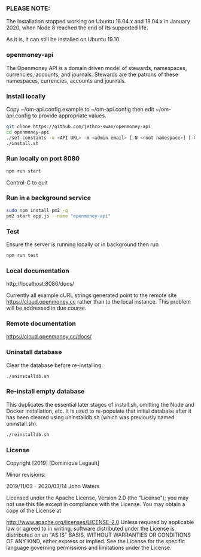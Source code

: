 ### PLEASE NOTE:  

The installation stopped working on Ubuntu 16.04.x and 18.04.x in January 2020, when Node 8 reached the end of its supported life.

As it is, it can still be installed on Ubuntu 19.10.

### openmoney-api

The Openmoney API is a domain driven model of stewards, namespaces, currencies, accounts, and journals.
Stewards are the patrons of these namespaces, currencies, accounts and journals.

### Install locally

Copy
  ~/om-api.config.example
to
  ~/om-api.config
then edit
  ~/om-api.config
to provide appropriate values.

```sh
git clone https://github.com/jethro-swan/openmoney-api
cd openmoney-api
./set-constants -u <API URL> -m <admin email> [-N <root namespace>] [-C <root currency>]
./install.sh
```

### Run locally on port 8080
```sh
npm run start
```
Control-C to quit

### Run in a background service
```sh
sudo npm install pm2 -g
pm2 start app.js --name "openmoney-api"
```

### Test

Ensure the server is running locally or in background then run
```sh
npm run test
```

### Local documentation
http://localhost:8080/docs/

Currently all example cURL strings generated point to the remote site https://cloud.openmoney.cc rather than to the local instance. This problem will be addressed in due course.

### Remote documentation
https://cloud.openmoney.cc/docs/

### Uninstall database

Clear the database before re-installing:

```sh
./uninstalldb.sh
```
### Re-install empty database

This duplicates the essential later stages of install.sh, omitting the Node and Docker installation, etc.
It is used to re-populate that initial database after it has been cleared using uninstalldb.sh (which was previously named uninstall.sh).

```sh
./reinstalldb.sh
```

### License

Copyright [2019] [Dominique Legault]

Minor revisions:

  2019/11/03 - 2020/03/14 John Waters

Licensed under the Apache License, Version 2.0 (the "License"); you may not use this file except in compliance with the License. You may obtain a copy of the License at

http://www.apache.org/licenses/LICENSE-2.0
Unless required by applicable law or agreed to in writing, software distributed under the License is distributed on an "AS IS" BASIS, WITHOUT WARRANTIES OR CONDITIONS OF ANY KIND, either express or implied. See the License for the specific language governing permissions and limitations under the License.
